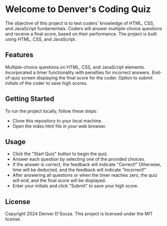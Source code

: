 # Welcome to Denver's Coding Quiz
The objective of this project is to test coders' knowledge of HTML, CSS, and JavaScript fundamentals. Coders will answer multiple-choice questions and receive a final score, based on their performance. The project is built using HTML, CSS, and JavaScript.

## Features
Multiple-choice questions on HTML, CSS, and JavaScript elements.
Incorporated a timer functionality with penalties for incorrect answers.
End-of-quiz screen displaying the final score for the coder.
Option to submit initials of the coder to save high scores.

## Getting Started
To run the project locally, follow these steps:

- Clone this repository to your local machine.
- Open the index.html file in your web browser.

## Usage
- Click the "Start Quiz" button to begin the quiz.
- Answer each question by selecting one of the provided choices.
- If the answer is correct, the feedback will indicate "Correct!" Otherwise, time will be deducted, and the feedback will indicate "Incorrect!"
- After answering all questions or when the timer reaches zero, the quiz will end, and the final score will be displayed.
- Enter your initials and click "Submit" to save your high score.

## License
Copyright 2024 Denver D'Souza. This project is licensed under the MIT license.

